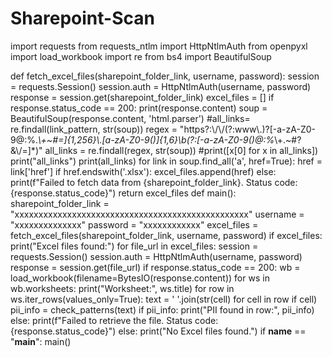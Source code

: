 # Sharepoint-Scan

import requests
from requests_ntlm import HttpNtlmAuth
from openpyxl import load_workbook
import re
from bs4 import BeautifulSoup
 
def fetch_excel_files(sharepoint_folder_link, username, password):
    session = requests.Session()
    session.auth = HttpNtlmAuth(username, password)
    response = session.get(sharepoint_folder_link)
    excel_files = []
    if response.status_code == 200:
        print(response.content)
        soup = BeautifulSoup(response.content, 'html.parser')
        #all_links= re.findall(link_pattern, str(soup))
        regex = "https?:\\/\\/(?:www\\.)?[-a-zA-Z0-9@:%._\\+~#=]{1,256}\\.[a-zA-Z0-9()]{1,6}\\b(?:[-a-zA-Z0-9()@:%_\\+.~#?&\\/=]*)"
        all_links = re.findall(regex, str(soup))
        #print([x[0] for x in all_links])
        print("all_links")
        print(all_links)
        for link in soup.find_all('a', href=True):
            href = link['href']
            if href.endswith('.xlsx'):
                excel_files.append(href)
    else:
        print(f"Failed to fetch data from {sharepoint_folder_link}. Status code: {response.status_code}")
    return excel_files
def main():
    sharepoint_folder_link = "xxxxxxxxxxxxxxxxxxxxxxxxxxxxxxxxxxxxxxxxxxxxxxxxx"
    username = "xxxxxxxxxxxxxx"
    password = "xxxxxxxxxxxx"
    excel_files = fetch_excel_files(sharepoint_folder_link, username, password)
    if excel_files:
        print("Excel files found:")
        for file_url in excel_files:
            session = requests.Session()
            session.auth = HttpNtlmAuth(username, password)
            response = session.get(file_url)
            if response.status_code == 200:
                wb = load_workbook(filename=BytesIO(response.content))
                for ws in wb.worksheets:
                    print("Worksheet:", ws.title)
                    for row in ws.iter_rows(values_only=True):
                        text = ' '.join(str(cell) for cell in row if cell)
                        pii_info = check_patterns(text)
                        if pii_info:
                            print("PII found in row:", pii_info)
            else:
                print(f"Failed to retrieve the file. Status code: {response.status_code}")
    else:
        print("No Excel files found.")
if __name__ == "__main__":
    main()
